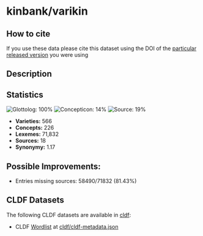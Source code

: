 # kinbank/varikin

## How to cite

If you use these data please cite
this dataset using the DOI of the [particular released version](../../releases/) you were using

## Description


## Statistics


![Glottolog: 100%](https://img.shields.io/badge/Glottolog-100%25-brightgreen.svg "Glottolog: 100%")
![Concepticon: 14%](https://img.shields.io/badge/Concepticon-14%25-red.svg "Concepticon: 14%")
![Source: 19%](https://img.shields.io/badge/Source-19%25-red.svg "Source: 19%")

- **Varieties:** 566
- **Concepts:** 226
- **Lexemes:** 71,832
- **Sources:** 18
- **Synonymy:** 1.17

## Possible Improvements:



- Entries missing sources: 58490/71832 (81.43%)

## CLDF Datasets

The following CLDF datasets are available in [cldf](cldf):

- CLDF [Wordlist](https://github.com/cldf/cldf/tree/master/modules/Wordlist) at [cldf/cldf-metadata.json](cldf/cldf-metadata.json)